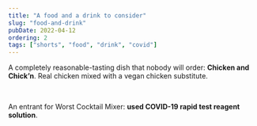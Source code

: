 ```yaml
---
title: "A food and a drink to consider"
slug: "food-and-drink"
pubDate: 2022-04-12
ordering: 2
tags: ["shorts", "food", "drink", "covid"]
---
```


<span class="small-caps">A completely reasonable-tasting dish</span> that nobody will order: **Chicken and Chick’n**. Real chicken mixed with a vegan chicken substitute.

<br />

An entrant for Worst Cocktail Mixer: **used COVID-19 rapid test reagent solution**.